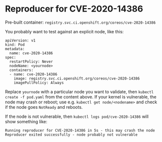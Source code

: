 # Reproducer for CVE-2020-14386

Pre-built container: `registry.svc.ci.openshift.org/coreos/cve-2020-14386`

You probably want to test against an explicit node, like this:

```
apiVersion: v1
kind: Pod
metadata:
  name: cve-2020-14386
spec:
  restartPolicy: Never
  nodeName: <yournode>
  containers:
  - name: cve-2020-14386
    image: registry.svc.ci.openshift.org/coreos/cve-2020-14386
    imagePullPolicy: Always
```

Replace `yournode` with a particular node you want to validate, then
`kubectl create -f pod.yaml` from the content above.
If your kernel is vulnerable, the node may crash or reboot; use e.g.
`kubectl get node/<nodename>` and check if the node goes `NotReady`
and reboots.

If the node is not vulnerable, then `kubectl logs pod/cve-2020-14386`
will show something like:
```
Running reproducer for CVE-2020-14386 in 5s - this may crash the node
Reproducer exited successfully - node probably not vulnerable
```
